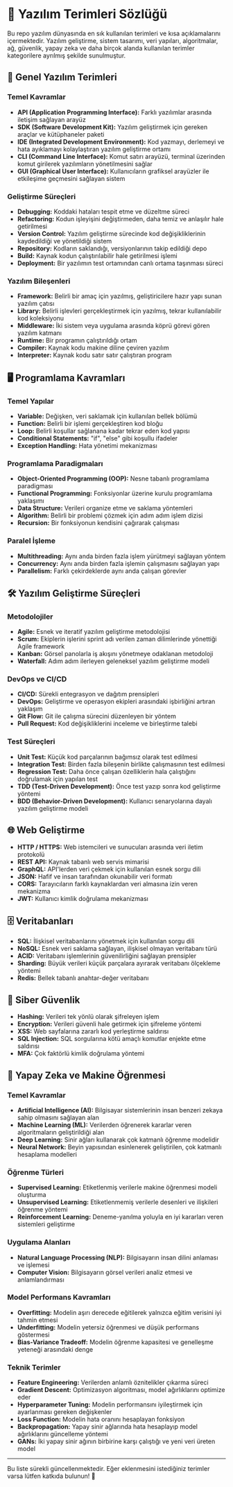 # 📖 Yazılım Terimleri Sözlüğü

Bu repo yazılım dünyasında en sık kullanılan terimleri ve kısa açıklamalarını içermektedir. Yazılım geliştirme, sistem tasarımı, veri yapıları, algoritmalar, ağ, güvenlik, yapay zeka ve daha birçok alanda kullanılan terimler kategorilere ayrılmış şekilde sunulmuştur.

## 📌 Genel Yazılım Terimleri

### Temel Kavramlar
- **API (Application Programming Interface):** Farklı yazılımlar arasında iletişim sağlayan arayüz
- **SDK (Software Development Kit):** Yazılım geliştirmek için gereken araçlar ve kütüphaneler paketi
- **IDE (Integrated Development Environment):** Kod yazmayı, derlemeyi ve hata ayıklamayı kolaylaştıran yazılım geliştirme ortamı
- **CLI (Command Line Interface):** Komut satırı arayüzü, terminal üzerinden komut girilerek yazılımların yönetilmesini sağlar
- **GUI (Graphical User Interface):** Kullanıcıların grafiksel arayüzler ile etkileşime geçmesini sağlayan sistem

### Geliştirme Süreçleri
- **Debugging:** Koddaki hataları tespit etme ve düzeltme süreci
- **Refactoring:** Kodun işleyişini değiştirmeden, daha temiz ve anlaşılır hale getirilmesi  
- **Version Control:** Yazılım geliştirme sürecinde kod değişikliklerinin kaydedildiği ve yönetildiği sistem
- **Repository:** Kodların saklandığı, versiyonlarının takip edildiği depo
- **Build:** Kaynak kodun çalıştırılabilir hale getirilmesi işlemi
- **Deployment:** Bir yazılımın test ortamından canlı ortama taşınması süreci

### Yazılım Bileşenleri
- **Framework:** Belirli bir amaç için yazılmış, geliştiricilere hazır yapı sunan yazılım çatısı
- **Library:** Belirli işlevleri gerçekleştirmek için yazılmış, tekrar kullanılabilir kod koleksiyonu
- **Middleware:** İki sistem veya uygulama arasında köprü görevi gören yazılım katmanı
- **Runtime:** Bir programın çalıştırıldığı ortam
- **Compiler:** Kaynak kodu makine diline çeviren yazılım
- **Interpreter:** Kaynak kodu satır satır çalıştıran program

## 🖥 Programlama Kavramları

### Temel Yapılar
- **Variable:** Değişken, veri saklamak için kullanılan bellek bölümü
- **Function:** Belirli bir işlemi gerçekleştiren kod bloğu
- **Loop:** Belirli koşullar sağlanana kadar tekrar eden kod yapısı
- **Conditional Statements:** "if", "else" gibi koşullu ifadeler
- **Exception Handling:** Hata yönetimi mekanizması

### Programlama Paradigmaları
- **Object-Oriented Programming (OOP):** Nesne tabanlı programlama paradigması
- **Functional Programming:** Fonksiyonlar üzerine kurulu programlama yaklaşımı
- **Data Structure:** Verileri organize etme ve saklama yöntemleri
- **Algorithm:** Belirli bir problemi çözmek için adım adım işlem dizisi
- **Recursion:** Bir fonksiyonun kendisini çağırarak çalışması

### Paralel İşleme
- **Multithreading:** Aynı anda birden fazla işlem yürütmeyi sağlayan yöntem
- **Concurrency:** Aynı anda birden fazla işlemin çalışmasını sağlayan yapı
- **Parallelism:** Farklı çekirdeklerde aynı anda çalışan görevler

## 🛠 Yazılım Geliştirme Süreçleri

### Metodolojiler
- **Agile:** Esnek ve iteratif yazılım geliştirme metodolojisi
- **Scrum:** Ekiplerin işlerini sprint adı verilen zaman dilimlerinde yönettiği Agile framework
- **Kanban:** Görsel panolarla iş akışını yönetmeye odaklanan metodoloji
- **Waterfall:** Adım adım ilerleyen geleneksel yazılım geliştirme modeli

### DevOps ve CI/CD
- **CI/CD:** Sürekli entegrasyon ve dağıtım prensipleri
- **DevOps:** Geliştirme ve operasyon ekipleri arasındaki işbirliğini artıran yaklaşım
- **Git Flow:** Git ile çalışma sürecini düzenleyen bir yöntem
- **Pull Request:** Kod değişikliklerini inceleme ve birleştirme talebi

### Test Süreçleri
- **Unit Test:** Küçük kod parçalarının bağımsız olarak test edilmesi
- **Integration Test:** Birden fazla bileşenin birlikte çalışmasının test edilmesi
- **Regression Test:** Daha önce çalışan özelliklerin hala çalıştığını doğrulamak için yapılan test
- **TDD (Test-Driven Development):** Önce test yazıp sonra kod geliştirme yöntemi
- **BDD (Behavior-Driven Development):** Kullanıcı senaryolarına dayalı yazılım geliştirme modeli

## 🌐 Web Geliştirme
- **HTTP / HTTPS:** Web istemcileri ve sunucuları arasında veri iletim protokolü
- **REST API:** Kaynak tabanlı web servis mimarisi
- **GraphQL:** API'lerden veri çekmek için kullanılan esnek sorgu dili
- **JSON:** Hafif ve insan tarafından okunabilir veri formatı
- **CORS:** Tarayıcıların farklı kaynaklardan veri almasına izin veren mekanizma
- **JWT:** Kullanıcı kimlik doğrulama mekanizması

## 🗄 Veritabanları
- **SQL:** İlişkisel veritabanlarını yönetmek için kullanılan sorgu dili
- **NoSQL:** Esnek veri saklama sağlayan, ilişkisel olmayan veritabanı türü
- **ACID:** Veritabanı işlemlerinin güvenilirliğini sağlayan prensipler
- **Sharding:** Büyük verileri küçük parçalara ayırarak veritabanı ölçekleme yöntemi
- **Redis:** Bellek tabanlı anahtar-değer veritabanı

## 🔐 Siber Güvenlik
- **Hashing:** Verileri tek yönlü olarak şifreleyen işlem
- **Encryption:** Verileri güvenli hale getirmek için şifreleme yöntemi
- **XSS:** Web sayfalarına zararlı kod yerleştirme saldırısı
- **SQL Injection:** SQL sorgularına kötü amaçlı komutlar enjekte etme saldırısı
- **MFA:** Çok faktörlü kimlik doğrulama yöntemi

## 🤖 Yapay Zeka ve Makine Öğrenmesi

### Temel Kavramlar
- **Artificial Intelligence (AI):** Bilgisayar sistemlerinin insan benzeri zekaya sahip olmasını sağlayan alan
- **Machine Learning (ML):** Verilerden öğrenerek kararlar veren algoritmaların geliştirildiği alan
- **Deep Learning:** Sinir ağları kullanarak çok katmanlı öğrenme modelidir
- **Neural Network:** Beyin yapısından esinlenerek geliştirilen, çok katmanlı hesaplama modelleri

### Öğrenme Türleri
- **Supervised Learning:** Etiketlenmiş verilerle makine öğrenmesi modeli oluşturma
- **Unsupervised Learning:** Etiketlenmemiş verilerle desenleri ve ilişkileri öğrenme yöntemi
- **Reinforcement Learning:** Deneme-yanılma yoluyla en iyi kararları veren sistemleri geliştirme

### Uygulama Alanları
- **Natural Language Processing (NLP):** Bilgisayarın insan dilini anlaması ve işlemesi
- **Computer Vision:** Bilgisayarın görsel verileri analiz etmesi ve anlamlandırması

### Model Performans Kavramları
- **Overfitting:** Modelin aşırı derecede eğitilerek yalnızca eğitim verisini iyi tahmin etmesi
- **Underfitting:** Modelin yetersiz öğrenmesi ve düşük performans göstermesi
- **Bias-Variance Tradeoff:** Modelin öğrenme kapasitesi ve genelleşme yeteneği arasındaki denge

### Teknik Terimler
- **Feature Engineering:** Verilerden anlamlı öznitelikler çıkarma süreci
- **Gradient Descent:** Optimizasyon algoritması, model ağırlıklarını optimize eder
- **Hyperparameter Tuning:** Modelin performansını iyileştirmek için ayarlanması gereken değişkenler
- **Loss Function:** Modelin hata oranını hesaplayan fonksiyon
- **Backpropagation:** Yapay sinir ağlarında hata hesaplayıp model ağırlıklarını güncelleme yöntemi
- **GANs:** İki yapay sinir ağının birbirine karşı çalıştığı ve yeni veri üreten model

---

Bu liste sürekli güncellenmektedir. Eğer eklenmesini istediğiniz terimler varsa lütfen katkıda bulunun! 🚀
